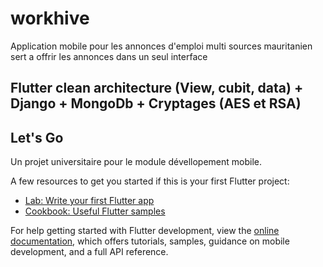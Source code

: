 # workhive

Application mobile pour les annonces d'emploi multi sources mauritanien sert a offrir les annonces dans un seul interface


## Flutter clean architecture (View, cubit, data) + Django + MongoDb + Cryptages (AES et RSA) 

## Let's Go

Un projet universitaire pour le module dévellopement mobile.

A few resources to get you started if this is your first Flutter project:

- [Lab: Write your first Flutter app](https://docs.flutter.dev/get-started/codelab)
- [Cookbook: Useful Flutter samples](https://docs.flutter.dev/cookbook)

For help getting started with Flutter development, view the
[online documentation](https://docs.flutter.dev/), which offers tutorials,
samples, guidance on mobile development, and a full API reference.
